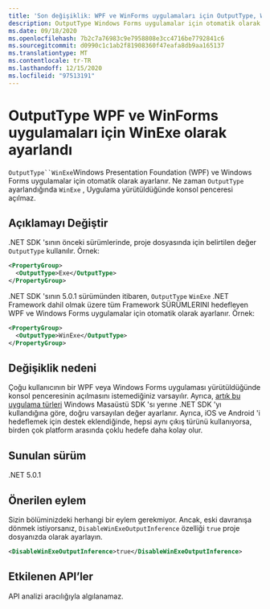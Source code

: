 ```yaml
---
title: 'Son değişiklik: WPF ve WinForms uygulamaları için OutputType, WinExe olarak ayarlanmıştır'
description: OutputType Windows Forms uygulamalar için otomatik olarak WinExe olarak ayarlandığı .NET 5,0 ' deki Son değişiklik hakkında bilgi edinin.
ms.date: 09/18/2020
ms.openlocfilehash: 7b2c7a76983c9e7958808e3cc4716be7792841c6
ms.sourcegitcommit: d0990c1c1ab2f81908360f47eafa8db9aa165137
ms.translationtype: MT
ms.contentlocale: tr-TR
ms.lasthandoff: 12/15/2020
ms.locfileid: "97513191"
---
```

# <a name="outputtype-set-to-winexe-for-wpf-and-winforms-apps"></a>OutputType WPF ve WinForms uygulamaları için WinExe olarak ayarlandı

`OutputType``WinExe`Windows Presentation Foundation (WPF) ve Windows Forms uygulamalar için otomatik olarak ayarlanır. Ne zaman `OutputType` ayarlandığında `WinExe` , Uygulama yürütüldüğünde konsol penceresi açılmaz.

## <a name="change-description"></a>Açıklamayı Değiştir

.NET SDK 'sının önceki sürümlerinde, proje dosyasında için belirtilen değer `OutputType` kullanılır. Örnek:

```xml
<PropertyGroup>
  <OutputType>Exe</OutputType>
</PropertyGroup>
```

.NET SDK 'sının 5.0.1 sürümünden itibaren, `OutputType` `WinExe` .NET Framework dahil olmak üzere tüm Framework SÜRÜMLERINI hedefleyen WPF ve Windows Forms uygulamalar için otomatik olarak ayarlanır. Örnek:

```xml
<PropertyGroup>
  <OutputType>WinExe</OutputType>
</PropertyGroup>
```

## <a name="reason-for-change"></a>Değişiklik nedeni

Çoğu kullanıcının bir WPF veya Windows Forms uygulaması yürütüldüğünde konsol penceresinin açılmasını istemediğiniz varsayılır. Ayrıca, [artık bu uygulama türleri](sdk-and-target-framework-change.md) Windows Masaüstü SDK 'sı yerıne .NET SDK 'yı kullandığına göre, doğru varsayılan değer ayarlanır. Ayrıca, iOS ve Android 'i hedeflemek için destek eklendiğinde, hepsi aynı çıkış türünü kullanıyorsa, birden çok platform arasında çoklu hedefe daha kolay olur.

## <a name="version-introduced"></a>Sunulan sürüm

.NET 5.0.1

## <a name="recommended-action"></a>Önerilen eylem

Sizin bölüminizdeki herhangi bir eylem gerekmiyor. Ancak, eski davranışa dönmek istiyorsanız, `DisableWinExeOutputInference` özelliği `true` proje dosyanızda olarak ayarlayın.

```xml
<DisableWinExeOutputInference>true</DisableWinExeOutputInference>
```

## <a name="affected-apis"></a>Etkilenen API’ler

API analizi aracılığıyla algılanamaz.

<!--

### Affected APIs

Not detectable via API analysis.

### Category

- Windows Forms
- Windows Presentation Framework (WPF)

-->
